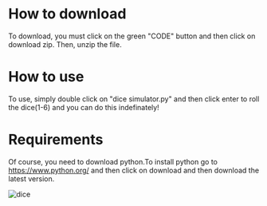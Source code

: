 # How to download
To download, you must click on the green "CODE" button and then click on download zip. Then, unzip the file.


# How to use
To use, simply double click on "dice simulator.py" and then click enter to roll the dice(1-6) and you can do this indefinately!



# Requirements
Of course, you need to download python.To install python go to https://www.python.org/ and then click on download and then download the latest version.




![dice](https://user-images.githubusercontent.com/83418310/125160549-3d956400-e186-11eb-9c31-a8f6f0d6d7b8.jpg)
